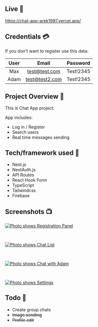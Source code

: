 ## Live 📍

https://chat-app-arek1997.vercel.app/

## Credentials 💳

If you don't want to register use this data:

| User |     Email      | Password  |
| :--: | :------------: | :-------: |
| Max  | test@test.com  | Test!2345 |
| Adam | test@test2.com | Test!2345 |

## Project Overview 🎉

This is Chat App project.

App includes:

- Log in / Register
- Search users
- Real time messages sending

## Tech/framework used 🔧

- Next.js
- NextAuth.js
- API Routes
- React Hook Form
- TypeScript
- Tailwindcss
- Firebase

## Screenshots 📺

[![Photo shows Registration Panel](https://i.ibb.co/SNYFdGD/register.png)](https://ibb.co/F6ZR0Ck)

&nbsp;

[![Photo shows Chat List](https://i.ibb.co/CnJGcgz/chat-list.png)](https://ibb.co/ZhHDj5V)

&nbsp;

[![Photo shows Chat with Adam](https://i.ibb.co/NsXF8Kg/chat.png)](https://ibb.co/KXY5MWc)

&nbsp;

[![Photo shows Settings](https://i.ibb.co/b5BXD6b/settings.png)](https://ibb.co/GQ2RNdH)

## Todo 📝

- Create group chats
- ~~Image sending~~
- ~~Profile edit~~
